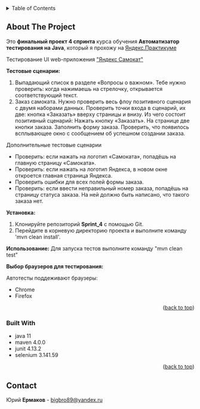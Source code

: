 <!-- TABLE OF CONTENTS -->
<details>
  <summary>Table of Contents</summary>
  <ol>
    <li>
      <a href="#about-the-project">About The Project</a>
      <ul>
        <li><a href="#built-with">Built With</a></li>
      </ul>
    </li>
    <li><a href="#contact">Contact</a></li>
  </ol>
</details>

<!-- ABOUT THE PROJECT -->
## About The Project
Это **финальный проект 4 спринта** курса обучения **Автоматизатор тестирования на Java**, который я прохожу на [Яндекс.Практикуме](https://practicum.yandex.ru/)

Тестирование UI web-приложения ["Яндекс Самокат"](https://qa-scooter.praktikum-services.ru/)

**Тестовые сценарии:**

1. Выпадающий список в разделе «Вопросы о важном». Тебе нужно проверить: когда нажимаешь на стрелочку, открывается соответствующий текст.
2. Заказ самоката. Нужно проверить весь флоу позитивного сценария с двумя наборами данных. Проверить точки входа в сценарий, их две: кнопка «Заказать» вверху страницы и внизу.
Из чего состоит позитивный сценарий:
Нажать кнопку «Заказать». На странице две кнопки заказа.
Заполнить форму заказа.
Проверить, что появилось всплывающее окно с сообщением об успешном создании заказа.

Дополнительные тестовые сценарии

- Проверить: если нажать на логотип «Самоката», попадёшь на главную страницу «Самоката».
- Проверить: если нажать на логотип Яндекса, в новом окне откроется главная страница Яндекса.
- Проверить ошибки для всех полей формы заказа.
- Проверить: если ввести неправильный номер заказа, попадёшь на страницу статуса заказа. На ней должно быть написано, что такого заказа нет.


**Установка:**
1. Клонируйте репозиторий **Sprint_4** c помощью Git.
2. Перейдите в корневую директорию проекта и выполните команду 'mvn clean install'.

**Использование:**
Для запуска тестов выполните команду "mvn clean test"

**Выбор браузеров для тестирования:**

Автотесты поддеживают браузеры:
- Chrome
- Firefox


<p align="right">(<a href="#readme-top">back to top</a>)</p>

### Built With

* java 11
* maven 4.0.0
* junit 4.13.2
* selenium 3.141.59

<p align="right">(<a href="#readme-top">back to top</a>)</p>

<!-- CONTACT -->
## Contact

Юрий **Ермаков** - bigbro89@yandex.ru
